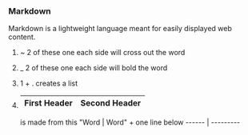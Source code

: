 ### Markdown

Markdown is a lightweight language meant for easily displayed web content.

1. _~_ 2 of these one each side will cross out the word
1. _ 2 of these one each side will bold the word
1.  1 + .  creates a list
1. First Header | Second Header
   -------------|--------------                
   
   is made from this "Word | Word" + one line below ------ | ---------
   